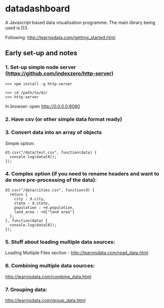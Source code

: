 # datadashboard
A Javascript based data visualisation programme. The main library being used is D3.

Following: http://learnjsdata.com/getting_started.html


## Early set-up and notes

### 1. Set-up simple node server (https://github.com/indexzero/http-server)
```
>>> npm install -g http-server
```
```
>>> cd /path/to/dir
>>> http-server
```
In browser: open http://0.0.0.0:8080

### 2. Have csv (or other simple data format ready)

### 3. Convert data into an array of objects

Simple option:

```
d3.csv("/data/test.csv", function(data) {
  console.log(data[0]);
});
```

### 4. Complex option (if you need to rename headers and want to do more pre-processing of the data):

```
d3.csv("/data/cities.csv", function(d) {
  return {
    city : d.city,
    state : d.state,
    population : +d.population,
    land_area : +d["land area"]
  };
}, function(data) {
  console.log(data[0]);
});
```

### 5. Stuff about loading multiple data sources:
Loading Multiple Files section - http://learnjsdata.com/read_data.html

### 6. Combining multiple data sources: 
http://learnjsdata.com/combine_data.html

### 7. Grouping data: 
http://learnjsdata.com/group_data.html
